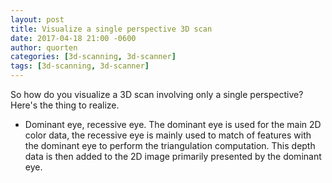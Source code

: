 ```yaml
---
layout: post
title: Visualize a single perspective 3D scan
date: 2017-04-18 21:00 -0600
author: quorten
categories: [3d-scanning, 3d-scanner]
tags: [3d-scanning, 3d-scanner]
---
```


So how do you visualize a 3D scan involving only a single perspective?
Here's the thing to realize.

* Dominant eye, recessive eye.  The dominant eye is used for the main
  2D color data, the recessive eye is mainly used to match of features
  with the dominant eye to perform the triangulation computation.
  This depth data is then added to the 2D image primarily presented by
  the dominant eye.
